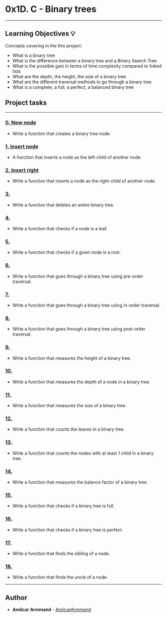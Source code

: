# 0x1D. C - Binary trees

---

## Learning Objectives :bulb:
Concepts covering in the this project:

* What is a binary tree
* What is the difference between a binary tree and a Binary Search Tree
* What is the possible gain in terms of time complexity compared to linked lists
* What are the depth, the height, the size of a binary tree
* What are the different traversal methods to go through a binary tree
* What is a complete, a full, a perfect, a balanced binary tree

## Project tasks

---

### [0. New node](./0-binary_tree_node.c)
* Write a function that creates a binary tree node.

### [1. Insert node](./1-binary_tree_insert_left.c)
* A function that inserts a node as the left-child of another node.

### [2. Insert right](./2-binary_tree_insert_right.c)
* Write a function that inserts a node as the right-child of another node.

### [3. ](./3-binary_tree_delete.c)
* Write a function that deletes an entire binary tree.

### [4. ](./4-binary_tree_is_leaf.c)
* Write a function that checks if a node is a leaf.

### [5. ](./5-binary_tree_is_root.c)
* Write a function that checks if a given node is a root.

### [6. ](./6-binary_tree_preorder.c)
* Write a function that goes through a binary tree using pre-order traversal.

### [7. ](./7-binary_tree_inorder.c)
* Write a function that goes through a binary tree using in-order traversal.

### [8. ](./8-binary_tree_postorder.c)
* Write a function that goes through a binary tree using post-order traversal.

### [9. ](./9-binary_tree_height.c)
* Write a function that measures the height of a binary tree.

### [10. ](./10-binary_tree_depth.c)
* Write a function that measures the depth of a node in a binary tree.

### [11. ](./11-binary_tree_size.c)
* Write a function that measures the size of a binary tree.

### [12. ](./12-binary_tree_leaves.c)
* Write a function that counts the leaves in a binary tree.

### [13. ](./13-binary_tree_nodes.c)
* Write a function that counts the nodes with at least 1 child in a binary tree.

### [14. ](./14-binary_tree_balance.c)
* Write a function that measures the balance factor of a binary tree.

### [15. ](./15-binary_tree_is_full.c)
* Write a function that checks if a binary tree is full.

### [16. ](./16-binary_tree_is_perfect.c)
* Write a function that checks if a binary tree is perfect.

### [17. ](./17-binary_tree_sibling.c)
* Write a function that finds the sibling of a node.

### [18. ](./18-binary_tree_uncle.c)
* Write a function that finds the uncle of a node.

---

## Author
* **Amilcar Armmand** - [AmilcarArmmand](https://github.com/AmilcarArmmand)
